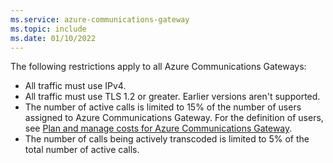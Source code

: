 ```yaml
---
ms.service: azure-communications-gateway
ms.topic: include
ms.date: 01/10/2022
---
```


The following restrictions apply to all Azure Communications Gateways:

* All traffic must use IPv4.
* All traffic must use TLS 1.2 or greater. Earlier versions aren't supported.
* The number of active calls is limited to 15% of the number of users assigned to Azure Communications Gateway. For the definition of users, see [Plan and manage costs for Azure Communications Gateway](/azure/communications-gateway/plan-and-manage-costs).
* The number of calls being actively transcoded is limited to 5% of the total number of active calls.